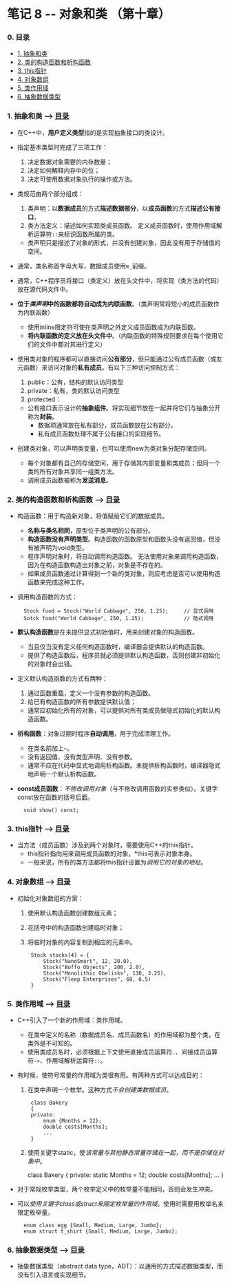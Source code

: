 # 笔记 8 -- 对象和类    （第十章）

### <span id = "0">0. 目录</span>
* [1. 抽象和类](#1)
* [2. 类的构造函数和析构函数](#2)
* [3. this指针](#3)
* [4. 对象数组](#4)
* [5. 类作用域](#5)
* [6. 抽象数据类型](#6)

### <span id = "1">1. 抽象和类</span> --> [目录](#0)
* 在C++中，**用户定义类型**指的是实现抽象接口的类设计。

* 指定基本类型时完成了三项工作：
    1. 决定数据对象需要的内存数量；
    2. 决定如何解释内存中的位；
    3. 决定可使用数据对象执行的操作或方法。

* 类规范由两个部分组成：
    1. 类声明：以**数据成员**的方式**描述数据部分**，以**成员函数**的方式**描述公有接口**。
    2. 类方法定义：描述如何实现类成员函数。  定义成员函数时，使用作用域解析运算符`::`来标识函数所属的类。

    * 类声明只是描述了对象的形式，并没有创建对象，因此没有用于存储值的空间。

* 通常，类名称首字母大写，数据成员使用`m_`前缀。
* 通常，C++程序员将接口（类定义）放在头文件中，将实现（类方法的代码）放在源代码文件中。
* **位于*类声明*中的函数都将自动成为内联函数**。（类声明常将短小的成员函数作为内联函数）
    * 使用inline限定符可使在类声明之外定义成员函数成为内联函数。
    * **将内联函数的定义放在头文件中**。（内联函数的特殊规则要求在每个使用它们的文件中都对其进行定义）

* 使用类对象的程序都可以直接访问**公有部分**，但只能通过公有成员函数（或友元函数）来访问对象的**私有成员**。有以下三种访问控制方式：
    1. public：公有，结构的默认访问类型
    2. private：私有，类的默认访问类型
    3. protected：

    * 公有接口表示设计的**抽象组件**。将实现细节放在一起并将它们与抽象分开称为**封装**。
        * 数据项通常放在私有部分，成员函数放在公有部分。
        * 私有成员函数处理不属于公有接口的实现细节。

* 创建类对象，可以声明类变量，也可以使用new为类对象分配存储空间。
    * 每个对象都有自己的存储空间，用于存储其内部变量和类成员；但同一个类的所有对象共享同一组类方法。
    * 调用成员函数被称为**发送消息**。

### <span id = "2">2. 类的构造函数和析构函数</span> --> [目录](#0)
* 构造函数：用于构造新对象，将值赋给它们的数据成员。
    * **名称与类名相同**，原型位于类声明的公有部分。
    * **构造函数没有声明类型**。构造函数的函数原型和函数头没有返回值，但没有被声明为void类型。
    * 程序声明对象时，将自动调用构造函数。  无法使用对象来调用构造函数，因为在构造函数构造出对象之前，对象是不存在的。
    * 如果成员函数通过计算得到一个新的类对象，则应考虑是否可以使用构造函数来完成这种工作。

* 调用构造函数的方式：

        Stock food = Stock("World Cabbage", 250, 1.25);     // 显式调用
        Sotck food("World Cabbage", 250, 1.25);             // 隐式调用

* **默认构造函数**是在未提供显式初始值时，用来创建对象的构造函数。
    * 当且仅当没有定义任何构造函数时，编译器会提供默认的构造函数。
    * 提供了构造函数后，程序员就必须提供默认构造函数，否则创建非初始化的对象时会出错。
* 定义默认构造函数的方式有两种：
    1. 通过函数重载，定义一个没有参数的构造函数。
    2. 给已有构造函数的所有参数提供默认值；
    * 通常应初始化所有的对象，可以提供对所有类成员做隐式初始化的默认构造函数。

* **析构函数**：对象过期时程序**自动调用**，用于完成清理工作。
    * 在类名前加上`~`。
    * 没有返回值、没有类型声明、没有参数。
    * 通常不应在代码中显式地调用析构函数。未提供析构函数时，编译器隐式地声明一个默认析构函数。

* **const成员函数**：*不修改调用对象*（与不修改调用函数的实参类似）。关键字const放在函数的括号后面。

        void show() const;

### <span id = "3">3. this指针</span> --> [目录](#0)
* 当方法（成员函数）涉及到两个对象时，需要使用C++的this指针。
    * this指针指向用来调用成员函数的对象，*this可表示对象本身。
    * 一般来说，所有的类方法都将this指针设置为*调用它的对象的地址*。

### <span id = "4">4. 对象数组</span> --> [目录](#0)
* 初始化对象数组的方案：
    1. 使用默认构造函数创建数组元素；
    2. 花括号中的构造函数创建临时对象；
    3. 将临时对象的内容复制到相应的元素中。

            Stock stocks[4] = {
                Stock("NanoSmart", 12, 20.0),
                Stock("Boffo Objects", 200, 2.0),
                Stock("Monolithic Obelisks", 130, 3.25),
                Stock("Fleep Enterprises", 60, 6.5)
            }

### <span id = "5">5. 类作用域</span> --> [目录](#0)
* C++引入了一个新的作用域：类作用域。
    * 在类中定义的名称（数据成员名、成员函数名）的作用域都为整个类，在类外是不可知的。
    * 使用类成员名时，必须根据上下文使用直接成员运算符`.`、间接成员运算符`->`、作用域解析运算符`::`。

* 有时候，使符号常量的作用域为类很有用。有两种方式可以达成目的：
    1. 在类中声明一个枚举。这种方式*不会创建类数据成员*。

            class Bakery
            {
            private:
                enum {Months = 12};
                double costs[Months];
                ...
            }
    2. 使用关键字static，使*该常量与其他静态常量存储在一起，而不是存储在对象中*。

          class Bakery
            {
            private:
                static Months = 12;
                double costs[Months];
                ...
            }

* 对于常规枚举类型，两个枚举定义中的枚举量不能相同，否则会发生冲突。
* 可以*使用关键字class或struct来限定枚举量的作用域*。使用时需要用枚举名来限定枚举量。

        enum class egg {Small, Medium, Large, Jumbo};
        enum struct t_shirt {Small, Medium, Large, Jumbo};

### <span id = "6">6. 抽象数据类型</span> --> [目录](#0)
* 抽象数据类型（abstract data type，ADT）：以通用的方式描述数据类型，而没有引入语言或实现细节。